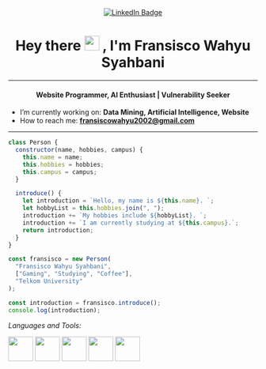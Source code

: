 <div id="header" align="center">
  <a href="https://www.linkedin.com/in/fransisco-wahyu/">
    <img src="https://img.shields.io/badge/LinkedIn-blue?style=for-the-badge&logo=linkedin&logoColor=white" alt="LinkedIn Badge"/>
  </a>
</div>

<h1 align="center">
  Hey there
  <img src="https://media.giphy.com/media/hvRJCLFzcasrR4ia7z/giphy.gif" width="30px"/>
  , I'm Fransisco Wahyu Syahbani
</h1>

---

<h4 align="center">Website Programmer, AI Enthusiast | Vulnerability Seeker</h4>

- I’m currently working on: **Data Mining, Artificial Intelligence, Website**  
- How to reach me: **fransiscowahyu2002@gmail.com**

---

```javascript
class Person {
  constructor(name, hobbies, campus) {
    this.name = name;
    this.hobbies = hobbies;
    this.campus = campus;
  }

  introduce() {
    let introduction = `Hello, my name is ${this.name}. `;
    let hobbyList = this.hobbies.join(", ");
    introduction += `My hobbies include ${hobbyList}. `;
    introduction += `I am currently studying at ${this.campus}.`;
    return introduction;
  }
}

const fransisco = new Person(
  "Fransisco Wahyu Syahbani",
  ["Gaming", "Studying", "Coffee"],
  "Telkom University"
);

const introduction = fransisco.introduce();
console.log(introduction);
```

*Languages and Tools:*

<p align="left">
    <img src="https://media3.giphy.com/media/ln7z2eWriiQAllfVcn/200w.webp" width="50">
    <img src="https://media3.giphy.com/media/kdFc8fubgS31b8DsVu/giphy.webp" width="50">
    <img src="https://i.giphy.com/media/LMt9638dO8dftAjtco/200.webp" width="50">
    <img src="https://i.giphy.com/media/eNAsjO55tPbgaor7ma/200w.webp" width="50">
    <img src="https://i.giphy.com/media/IdyAQJVN2kVPNUrojM/200.webp" width="50">
  
</p>
